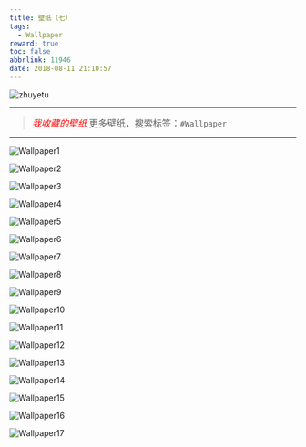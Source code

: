 ```yaml
---
title: 壁纸（七）
tags:
  - Wallpaper
reward: true
toc: false
abbrlink: 11946
date: 2018-08-11 21:10:57
---
```

![zhuyetu](http://wx4.sinaimg.cn/mw690/0068Se8Tgy1fu5yskwe5hj32qs1j8e81.jpg)

---

<!-- more --> 

> *<font size=3 color=red>我收藏的壁纸</font>*
   <font size=3>更多壁纸，搜索标签：`#Wallpaper`</font>

---
![Wallpaper1](https://wx3.sinaimg.cn/mw690/0068Se8Tgy1fu5yt077ipj331e1pkx6p.jpg)

![Wallpaper2](https://wx3.sinaimg.cn/mw690/0068Se8Tgy1fu5ysykg38j33js1zwe83.jpg)

![Wallpaper3](https://wx4.sinaimg.cn/mw690/0068Se8Tgy1fu5ysvz5e8j32yo1o0qv8.jpg)

![Wallpaper4](https://wx4.sinaimg.cn/mw690/0068Se8Tgy1fu5ysrj7pej31kw0y4dlz.jpg)

![Wallpaper5](https://wx3.sinaimg.cn/mw690/0068Se8Tgy1fu5ysr2t5uj32yo1uottp.jpg)

![Wallpaper6](https://wx4.sinaimg.cn/mw690/0068Se8Tgy1fu5ysq7x1aj32yo1o0e86.jpg)

![Wallpaper7](https://wx1.sinaimg.cn/mw690/0068Se8Tgy1fu5ysln3btj32801e0h5o.jpg)

![Wallpaper8](https://wx4.sinaimg.cn/mw690/0068Se8Tgy1fu5yskwe5hj32qs1j8e81.jpg)

![Wallpaper9](https://wx4.sinaimg.cn/mw690/0068Se8Tgy1fu5ysjxrnnj335s28oe81.jpg)

![Wallpaper10](https://wx4.sinaimg.cn/mw690/0068Se8Tgy1fu5ysinbb5j31hc0u0u0y.jpg)

![Wallpaper11](https://wx4.sinaimg.cn/mw690/0068Se8Tgy1fu5ysgimcyj31hc11p4qt.jpg)

![Wallpaper12](https://wx2.sinaimg.cn/mw690/0068Se8Tgy1fu5yscj2jtj31gd0wdx6p.jpg)

![Wallpaper13](https://wx1.sinaimg.cn/mw690/0068Se8Tgy1fu5ysaqzwej31hc12ze82.jpg)

![Wallpaper14](https://wx2.sinaimg.cn/mw690/0068Se8Tgy1fu5ys73muwj32yo1o010x.jpg)

![Wallpaper15](https://wx4.sinaimg.cn/mw690/0068Se8Tgy1fu5ys5nvusj32yo1o0u11.jpg)

![Wallpaper16](https://wx4.sinaimg.cn/mw690/0068Se8Tgy1fu5ys1gnh2j32yo1o0u0x.jpg)

![Wallpaper17](https://wx4.sinaimg.cn/mw690/0068Se8Tgy1fu5yrza2n3j32yo1o01l1.jpg)